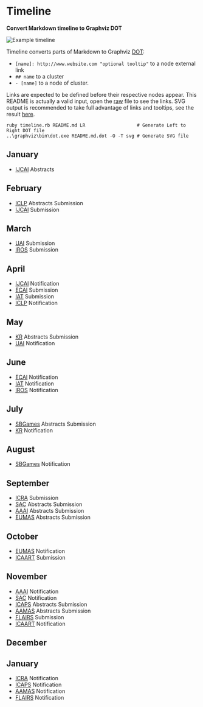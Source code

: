 # Timeline
**Convert Markdown timeline to Graphviz DOT**

![Example timeline](https://rawgit.com/Maumagnaguagno/Timeline/master/README.md.dot.svg)

Timeline converts parts of Markdown to Graphviz [DOT](https://en.wikipedia.org/wiki/DOT_%28graph_description_language%29 "Graph description language"):
- ``[name]: http://www.website.com "optional tooltip"`` to a node external link
- ``## name`` to a cluster
- ``- [name]`` to a node of cluster.

Links are expected to be defined before their respective nodes appear.
This README is actually a valid input, open the [raw](https://raw.githubusercontent.com/Maumagnaguagno/Timeline/master/README.md) file to see the links.
SVG output is recommended to take full advantage of links and tooltips, see the result [here](http://maumagnaguagno.github.io/Timeline).

```Shell
ruby timeline.rb README.md LR                   # Generate Left to Right DOT file
..\graphviz\bin\dot.exe README.md.dot -O -T svg # Generate SVG file
```

[IJCAI]: http://www.ijcai.org/ "International Joint Conference on Artificial Intelligence"
[UAI]: http://auai.org/ "Conference on Uncertainty in Artificial Intelligence"
[IROS]: http://www.iros.org/ "International Conference on Intelligent Robots and Systems"
[ECAI]: https://www.ijcai-18.org/ "European Conference on Artificial Intelligence"
[IAT]: http://wibih.unomaha.edu/wi "International Conference on Intelligent Agent Technology"
[SBGames]: http://sbgames.org/ "Simposio Brasileiro de Games e Entretenimento Digital"
[ICRA]: http://www.icra2018.org/ "International Conference on Robotics and Automation"
[SAC]: http://www.sigapp.org/sac/ "Symposium On Applied Computing"
[AAAI]: http://www.aaai.org/Conferences/conferences.php "Association for the Advancement of Artificial Intelligence"
[EUMAS]: https://eumas2017.ibisc.univ-evry.fr/ "European Conference on Multi-Agent Systems"
[ICAART]: http://www.icaart.org/ "International Conference on Agents and Artificial Intelligence"
[ICAPS]: http://www.icaps-conference.org/ "International Conference on Automated Planning and Scheduling"
[AAMAS]: http://www.ifaamas.org/ "International Conference on Autonomous Agents and Multiagent Systems"
[FLAIRS]: http://www.flairs.com/ "Florida Artificial Intelligence Research Society"
[KR]: http://www.kr.org/ "International Conference on Principles of Knowledge Representation and Reasoning"
[ICLP]: https://www.cs.nmsu.edu/ALP/iclp2018/ "International Conference on Logic Programming"

## January
- [IJCAI] Abstracts

## February
- [ICLP] Abstracts Submission
- [IJCAI] Submission

## March
- [UAI] Submission
- [IROS] Submission

## April
- [IJCAI] Notification
- [ECAI] Submission
- [IAT] Submission
- [ICLP] Notification

## May
- [KR] Abstracts Submission
- [UAI] Notification

## June
- [ECAI] Notification
- [IAT] Notification
- [IROS] Notification

## July
- [SBGames] Abstracts Submission
- [KR] Notification

## August
- [SBGames] Notification

## September
- [ICRA] Submission
- [SAC] Abstracts Submission
- [AAAI] Abstracts Submission
- [EUMAS] Abstracts Submission

## October
- [EUMAS] Notification
- [ICAART] Submission

## November
- [AAAI] Notification
- [SAC] Notification
- [ICAPS] Abstracts Submission
- [AAMAS] Abstracts Submission
- [FLAIRS] Submission
- [ICAART] Notification

## December

## January
- [ICRA] Notification
- [ICAPS] Notification
- [AAMAS] Notification
- [FLAIRS] Notification